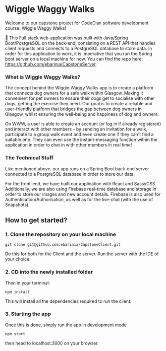 # Wiggle Waggy Walks

Welcome to our capstone project for CodeClan software development course: Wiggle Waggy Walks!

🚨 This Full stack web-application was built with Java/Spring Boot/PostgreSQL on the back-end, consisting on a REST API that handles client requests and connects to a PostgreSQL database to store data. In order for this application to work, it is imperative that you run the Spring boot server on a local machine for now. You can find the repo here: https://github.com/ebarinia/CapstoneServer.

### What is Wiggle Waggy Walks?

The concept behind the Wiggle Waggy Walks app is to create a platform that connects dog owners for a safe walk within Glasgow. Making it convenient for pet owners to ensure their dogs get to socialise with other dogs, getting the exercise they need. Our goal is to create a reliable and user-friendly platform that bridges the gap between dog owners in Glasgow, whilst ensuring the well-being and happiness of dog and owners.

On WWW, a user is able to create an account (or log in if already registered) and interact with other members - by sending an invitation for a walk, participate to a group walk event and even create one if they can't find a suitable one. They can even use the instant-messaging function within the application in order to chat in with other members in real time!


### The Technical Stuff

Like mentioned above, our app runs on a Spring Boot back-end server connected to a PostgreSQL database in order to store our data. 

For the front-end, we have built our application with React and SassyCSS. Additionally, we are also using Firebase real-time database and storage in order to store our images and new account details. 
Firebase is also used for Authentication/Authorisation, as well as for the live-chat (with the use of Snapshots).


## How to get started?

### 1. Clone the repository on your local machine

```
git clone git@github.com:ebarinia/CapstoneClient.git
```

Do this for both for the Client and the server. Run the server with the IDE of your choice.

### 2. CD into the newly installed folder

Then in your terminal:

```
npm install
```

This will install all the dependencies required to run the client. 

### 3. Starting the app

Once this is done, simply run the app in development mode

```
npm start
```

then head to localhost:3000 on your browser.






